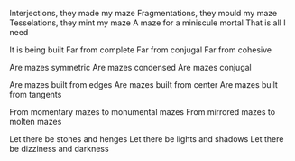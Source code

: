 
Interjections, they made my maze
Fragmentations, they mould my maze
Tesselations, they mint my maze
A maze for a miniscule mortal
That is all I need

It is being built
Far from complete
Far from conjugal
Far from cohesive

Are mazes symmetric
Are mazes condensed 
Are mazes conjugal

Are mazes built from edges
Are mazes built from center
Are mazes built from tangents

From momentary mazes to monumental mazes
From mirrored mazes to molten mazes

Let there be stones and henges
Let there be lights and shadows
Let there be dizziness and darkness
